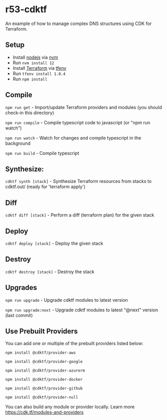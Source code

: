 # r53-cdktf

An example of how to manage complex DNS structures using CDK for Terraform.

## Setup

* Install [nodejs](https://nodejs.org/) via [nvm](https://github.com/nvm-sh/nvm)
* Run `nvm install 12`
* Install [Terraform](https://terraform.io) via [tfenv](https://github.com/tfutils/tfenv)
* Run `tfenv install 1.0.4`
* Run `npm install`

## Compile
`npm run get` - Import/update Terraform providers and modules (you should check-in this directory)

`npm run compile` - Compile typescript code to javascript (or "npm run watch")

`npm run watch` - Watch for changes and compile typescript in the background

`npm run build` - Compile typescript

## Synthesize:
`cdktf synth [stack]` - Synthesize Terraform resources from stacks to cdktf.out/ (ready for 'terraform apply')

## Diff
`cdktf diff [stack]` - Perform a diff (terraform plan) for the given stack

## Deploy
`cdktf deploy [stack]` - Deploy the given stack

## Destroy
`cdktf destroy [stack]` - Destroy the stack

## Upgrades
`npm run upgrade` - Upgrade cdktf modules to latest version

`npm run upgrade:next` - Upgrade cdktf modules to latest "@next" version (last commit)

## Use Prebuilt Providers

You can add one or multiple of the prebuilt providers listed below:

`npm install @cdktf/provider-aws`

`npm install @cdktf/provider-google`

`npm install @cdktf/provider-azurerm`

`npm install @cdktf/provider-docker`

`npm install @cdktf/provider-github`

`npm install @cdktf/provider-null`

You can also build any module or provider locally. Learn more https://cdk.tf/modules-and-providers
